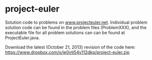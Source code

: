 project-euler
=============

Solution code to problems on www.projecteuler.net. Individual problem solution code can be found in the problem files (ProblemXXX), and the executable file for all problem solutions can can be found at ProjectEuler.java. 

Download the latest (October 21, 2013) revision of the code here: https://www.dropbox.com/s/je0vti54y112dkp/project-euler.zip
